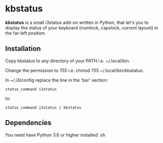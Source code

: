 # kbstatus

**kbstatus** is a small i3status add-on written in Python,
that let's you to display the status of your keyboard
(numlock, capslock, current layouti) in the far-left position.



## Installation

Copy kbstatus to any directory of your PATH i.e. ~/.local/bin.


Change the permission to 755 i.e. chmod 755 ~/.local/bin/kbstatus.

In ~/.i3/config replace the line in the 'bar' section:

```i3config
status_command i3status
```

to:

```i3config
status_command i3status | kbstatus
```

## Dependencies

You need have Python 3.6 or higher installed. oh
